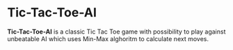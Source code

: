 # Tic-Tac-Toe-AI
**Tic-Tac-Toe-AI** is a classic Tic Tac Toe game with possibility to play against unbeatable AI which uses Min-Max alghoritm to calculate next moves.
